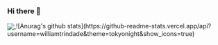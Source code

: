 ### Hi there 👋
<a href="https://github.com/williamtrindade/williamtrindade">
  <img align="center" src="https://github-readme-stats.vercel.app/api/top-langs/?username=williamtrindade&hide=java,html&title_color=ffffff&text_color=c9cacc&icon_color=2bbc8a&bg_color=1d1f21" />
</a>  
![Anurag's github stats](https://github-readme-stats.vercel.app/api?username=williamtrindade&theme=tokyonight&show_icons=true)

